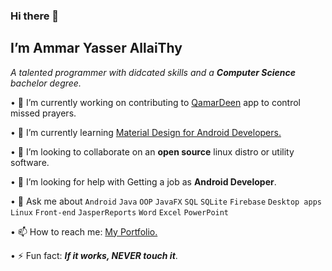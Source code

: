 ### Hi there 👋

<!--
**AmmarYasserAllaiThy/AmmarYasserAllaiThy** is a ✨ _special_ ✨ repository because its `README.md` (this file) appears on your GitHub profile.

Here are some ideas to get you started:

• 🔭 I’m currently working on ...
• 🌱 I’m currently learning ...
• 👯 I’m looking to collaborate on ...
• 🤔 I’m looking for help with ...
• 💬 Ask me about ...
• 📫 How to reach me: ...
• 😄 Pronouns: ...
• ⚡ Fun fact: ...
-->

## I’m Ammar Yasser AllaiThy
*A talented programmer with didcated skills and a **Computer Science** bachelor degree.*


• 🔭 I’m currently working on contributing to [QamarDeen](https://github.com/AmmarYasserAllaiThy/qamardeen-android) app to control missed prayers.

• 🌱 I’m currently learning [Material Design for Android Developers.](https://classroom.udacity.com/courses/ud862)

• 👯 I’m looking to collaborate on an **open source** linux distro or utility software.

• 🤔 I’m looking for help with Getting a job as **Android Developer**.

• 💬 Ask me about `Android` `Java` `OOP` `JavaFX` `SQL` `SQLite` `Firebase` `Desktop apps` `Linux` `Front-end` `JasperReports` `Word` `Excel` `PowerPoint`

• 📫 How to reach me: [My Portfolio.](https://ammaryasser.netlify.app)

• ⚡ Fun fact: ***If it works, NEVER touch it***.
